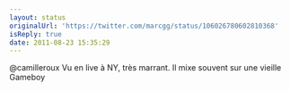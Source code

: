 ```yaml
---
layout: status
originalUrl: 'https://twitter.com/marcgg/status/106026780602810368'
isReply: true
date: 2011-08-23 15:35:29
---
```


@camilleroux Vu en live à NY, très marrant. Il mixe souvent sur une vieille Gameboy
